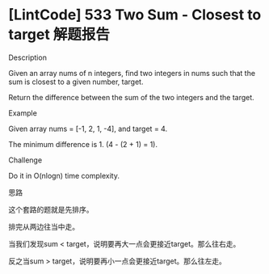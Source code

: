 # [LintCode] 533 Two Sum - Closest to target 解题报告

Description

Given an array nums of n integers, find two integers in nums such that the sum is closest to a given number, target.

Return the difference between the sum of the two integers and the target.



Example

Given array nums = [-1, 2, 1, -4], and target = 4.

The minimum difference is 1. (4 - (2 + 1) = 1).



Challenge

Do it in O(nlogn) time complexity.



思路

这个套路的题就是先排序。

排完从两边往当中走。

当我们发现sum < target，说明要再大一点会更接近target。那么往右走。

反之当sum > target，说明要再小一点会更接近target。那么往左走。


